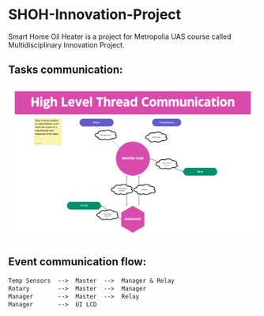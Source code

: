 # SHOH-Innovation-Project
Smart Home Oil Heater is a project for Metropolia UAS course called Multidisciplinary Innovation Project.

## Tasks communication:
![high-level-task-comm](images/task_communication.png)

## Event communication flow:
```
Temp Sensors  -->  Master  -->  Manager & Relay
Rotary        -->  Master  -->  Manager
Manager       -->  Master  -->  Relay
Manager       -->  UI LCD
```

